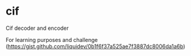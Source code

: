 # cif
Cif decoder and encoder 

For learning purposes and challenge (https://gist.github.com/liquidev/0b1f6f37a525ae7f3887dc8006da1a6b)